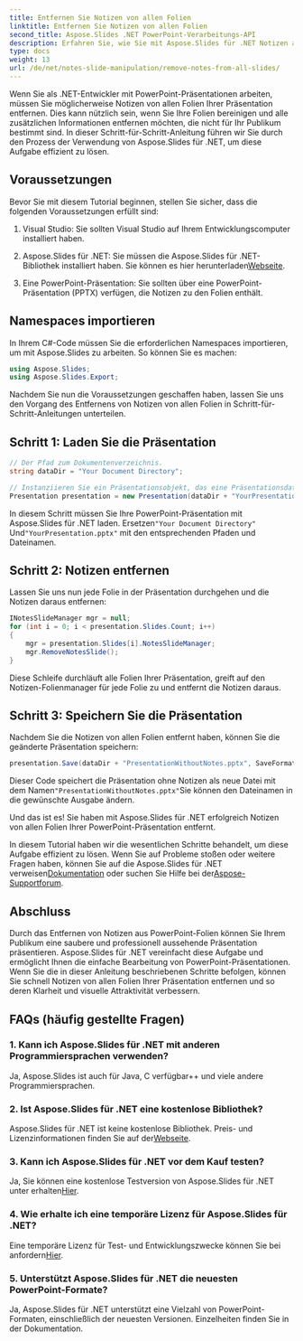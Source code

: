 ```yaml
---
title: Entfernen Sie Notizen von allen Folien
linktitle: Entfernen Sie Notizen von allen Folien
second_title: Aspose.Slides .NET PowerPoint-Verarbeitungs-API
description: Erfahren Sie, wie Sie mit Aspose.Slides für .NET Notizen aus PowerPoint-Folien entfernen. Machen Sie Ihre Präsentationen sauberer und professioneller.
type: docs
weight: 13
url: /de/net/notes-slide-manipulation/remove-notes-from-all-slides/
---
```


Wenn Sie als .NET-Entwickler mit PowerPoint-Präsentationen arbeiten, müssen Sie möglicherweise Notizen von allen Folien Ihrer Präsentation entfernen. Dies kann nützlich sein, wenn Sie Ihre Folien bereinigen und alle zusätzlichen Informationen entfernen möchten, die nicht für Ihr Publikum bestimmt sind. In dieser Schritt-für-Schritt-Anleitung führen wir Sie durch den Prozess der Verwendung von Aspose.Slides für .NET, um diese Aufgabe effizient zu lösen.

## Voraussetzungen

Bevor Sie mit diesem Tutorial beginnen, stellen Sie sicher, dass die folgenden Voraussetzungen erfüllt sind:

1. Visual Studio: Sie sollten Visual Studio auf Ihrem Entwicklungscomputer installiert haben.

2.  Aspose.Slides für .NET: Sie müssen die Aspose.Slides für .NET-Bibliothek installiert haben. Sie können es hier herunterladen[Webseite](https://releases.aspose.com/slides/net/).

3. Eine PowerPoint-Präsentation: Sie sollten über eine PowerPoint-Präsentation (PPTX) verfügen, die Notizen zu den Folien enthält.

## Namespaces importieren

In Ihrem C#-Code müssen Sie die erforderlichen Namespaces importieren, um mit Aspose.Slides zu arbeiten. So können Sie es machen:

```csharp
using Aspose.Slides;
using Aspose.Slides.Export;
```

Nachdem Sie nun die Voraussetzungen geschaffen haben, lassen Sie uns den Vorgang des Entfernens von Notizen von allen Folien in Schritt-für-Schritt-Anleitungen unterteilen.

## Schritt 1: Laden Sie die Präsentation

```csharp
// Der Pfad zum Dokumentenverzeichnis.
string dataDir = "Your Document Directory";

// Instanziieren Sie ein Präsentationsobjekt, das eine Präsentationsdatei darstellt
Presentation presentation = new Presentation(dataDir + "YourPresentation.pptx");
```

 In diesem Schritt müssen Sie Ihre PowerPoint-Präsentation mit Aspose.Slides für .NET laden. Ersetzen`"Your Document Directory"` Und`"YourPresentation.pptx"` mit den entsprechenden Pfaden und Dateinamen.

## Schritt 2: Notizen entfernen

Lassen Sie uns nun jede Folie in der Präsentation durchgehen und die Notizen daraus entfernen:

```csharp
INotesSlideManager mgr = null;
for (int i = 0; i < presentation.Slides.Count; i++)
{
    mgr = presentation.Slides[i].NotesSlideManager;
    mgr.RemoveNotesSlide();
}
```

Diese Schleife durchläuft alle Folien Ihrer Präsentation, greift auf den Notizen-Folienmanager für jede Folie zu und entfernt die Notizen daraus.

## Schritt 3: Speichern Sie die Präsentation

Nachdem Sie die Notizen von allen Folien entfernt haben, können Sie die geänderte Präsentation speichern:

```csharp
presentation.Save(dataDir + "PresentationWithoutNotes.pptx", SaveFormat.Pptx);
```

 Dieser Code speichert die Präsentation ohne Notizen als neue Datei mit dem Namen`"PresentationWithoutNotes.pptx"`Sie können den Dateinamen in die gewünschte Ausgabe ändern.

Und das ist es! Sie haben mit Aspose.Slides für .NET erfolgreich Notizen von allen Folien Ihrer PowerPoint-Präsentation entfernt.

 In diesem Tutorial haben wir die wesentlichen Schritte behandelt, um diese Aufgabe effizient zu lösen. Wenn Sie auf Probleme stoßen oder weitere Fragen haben, können Sie auf die Aspose.Slides für .NET verweisen[Dokumentation](https://reference.aspose.com/slides/net/) oder suchen Sie Hilfe bei der[Aspose-Supportforum](https://forum.aspose.com/).

## Abschluss

Durch das Entfernen von Notizen aus PowerPoint-Folien können Sie Ihrem Publikum eine saubere und professionell aussehende Präsentation präsentieren. Aspose.Slides für .NET vereinfacht diese Aufgabe und ermöglicht Ihnen die einfache Bearbeitung von PowerPoint-Präsentationen. Wenn Sie die in dieser Anleitung beschriebenen Schritte befolgen, können Sie schnell Notizen von allen Folien Ihrer Präsentation entfernen und so deren Klarheit und visuelle Attraktivität verbessern.

## FAQs (häufig gestellte Fragen)

### 1. Kann ich Aspose.Slides für .NET mit anderen Programmiersprachen verwenden?

Ja, Aspose.Slides ist auch für Java, C verfügbar++ und viele andere Programmiersprachen.

### 2. Ist Aspose.Slides für .NET eine kostenlose Bibliothek?

 Aspose.Slides für .NET ist keine kostenlose Bibliothek. Preis- und Lizenzinformationen finden Sie auf der[Webseite](https://purchase.aspose.com/buy).

### 3. Kann ich Aspose.Slides für .NET vor dem Kauf testen?

 Ja, Sie können eine kostenlose Testversion von Aspose.Slides für .NET unter erhalten[Hier](https://releases.aspose.com/).

### 4. Wie erhalte ich eine temporäre Lizenz für Aspose.Slides für .NET?

 Eine temporäre Lizenz für Test- und Entwicklungszwecke können Sie bei anfordern[Hier](https://purchase.aspose.com/temporary-license/).

### 5. Unterstützt Aspose.Slides für .NET die neuesten PowerPoint-Formate?

Ja, Aspose.Slides für .NET unterstützt eine Vielzahl von PowerPoint-Formaten, einschließlich der neuesten Versionen. Einzelheiten finden Sie in der Dokumentation.